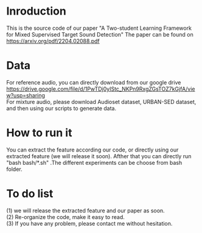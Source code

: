 # Inroduction
This is the source code of our paper "A Two-student Learning Framework for Mixed Supervised Target Sound Detection"  The paper can be found on https://arxiv.org/pdf/2204.02088.pdf <br>
# Data
For reference audio, you can directly download from our google drive https://drive.google.com/file/d/1PwTDj0yIStc_NKPn9RxgZGsTOZ7kGjfA/view?usp=sharing <br>
For mixture audio, please download Audioset dataset, URBAN-SED dataset, and then using our scripts to generate data.
# How to run it
You can extract the feature according our code, or directly using our extracted feature (we will release it soon). Afther that you can directly run "bash bash/*.sh" .The different experiments can be choose from bash folder.
# To do list
(1) we will release the extracted feature and our paper as soon. <br>
(2) Re-organize the code, make it easy to read. <br>
(3) If you have any problem, please contact me without hesitation.
